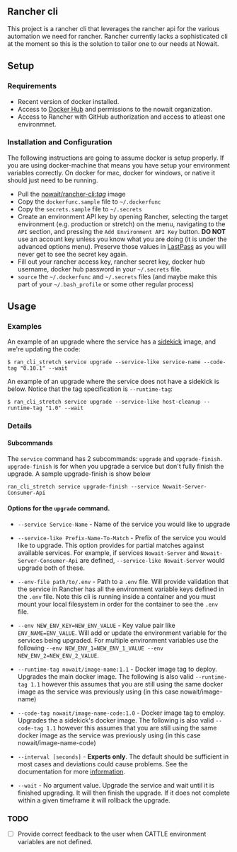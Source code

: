## Rancher cli

This project is a rancher cli that leverages the rancher api for the various automation we need for rancher.  Rancher currently lacks a sophisticated cli at the moment so this is the solution to tailor one to our needs at Nowait.

## Setup

### Requirements
- Recent version of docker installed.
- Access to [Docker Hub](https://hub.docker.com/u/nowait/dashboard/) and permissions to the nowait organization.
- Access to Rancher with GitHub authorization and access to atleast one environmnet.


### Installation and Configuration

The following instructions are going to assume docker is setup properly.  If you are using docker-machine that means you have setup your environment variables correctly.  On docker for mac, docker for windows, or native it should just need to be running.

- Pull the [nowait/rancher-cli:_tag_](https://hub.docker.com/r/nowait/rancher-cli/) image
- Copy the `dockerfunc.sample` file to `~/.dockerfunc`
- Copy the `secrets.sample` file to `~/.secrets`
- Create an environment API key by opening Rancher, selecting the target environment (e.g. production or stretch) on the menu, navigating to the `API` section, and pressing the `Add Environment API Key` button. **DO NOT** use an account key unless you know what you are doing (it is under the advanced options menu).  Preserve those values in [LastPass](https://www.lastpass.com/) as you will never get to see the secret key again.
- Fill out your rancher access key, rancher secret key, docker hub username, docker hub password in your `~/.secrets` file.
- `source` the `~/.dockerfunc` and `~/.secrets` files (and maybe make this part of your `~/.bash_profile` or some other regular process)

## Usage

### Examples

An example of an upgrade where the service has a [sidekick](https://docs.rancher.com/rancher/v1.1/en/cattle/adding-services/#sidekick-services) image, and we're updating the code:

`$ ran_cli_stretch service upgrade --service-like service-name --code-tag "0.10.1" --wait`

An example of an upgrade where the service does not have a sidekick is below. Notice that the tag specification is `--runtime-tag`:

`$ ran_cli_stretch service upgrade --service-like host-cleanup --runtime-tag "1.0" --wait`

### Details

#### Subcommands

The `service` command has 2 subcommands: `upgrade` and `upgrade-finish`. `upgrade-finish` is for when you upgrade a service but don't fully finish the upgrade. A sample upgrade-finish is show below

`ran_cli_stretch service upgrade-finish --service Nowait-Server-Consumer-Api`

#### Options for the `upgrade` command.

- `--service Service-Name` - Name of the service you would like to upgrade

- `--service-like Prefix-Name-To-Match` - Prefix of the service you would like to upgrade. This option provides for partial matches against available services. For example, if services `Nowait-Server` and `Nowait-Server-Consumer-Api` are defined, `--service-like Nowait-Server` would upgrade both of these.

- `--env-file path/to/.env` - Path to a `.env` file. Will provide validation that the service in Rancher has all the environment variable keys defined in the `.env` file. Note this cli is running inside a container and you must mount your local filesystem in order for the container to see the `.env` file.

- `--env NEW_ENV_KEY=NEW_ENV_VALUE` - Key value pair like `ENV_NAME=ENV_VALUE`. Will add or update the environment variable for the services being upgraded. For multiple environment variables use the following `--env NEW_ENV_1=NEW_ENV_1_VALUE --env NEW_ENV_2=NEW_ENV_2_VALUE`.

- `--runtime-tag nowait/image-name:1.1` - Docker image tag to deploy. Upgrades the main docker image.  The following is also valid `--runtime-tag 1.1` however this assumes that you are still using the same docker image as the service was previously using (in this case nowait/image-name)

- `--code-tag nowait/image-name-code:1.0` - Docker image tag to employ. Upgrades the a sidekick's docker image.  The following is also valid `--code-tag 1.1` however this assumes that you are still using the same docker image as the service was previously using (in this case nowait/image-name-code)

- `--interval [seconds]` - **Experts only**.  The default should be sufficient in most cases and deviations could cause problems. See the documentation for more [information](https://docs.rancher.com/rancher/v1.2/en/cattle/upgrading/#in-service-upgrade).

- `--wait` - No argument value. Upgrade the service and wait until it is finished upgrading. It will then finish the upgrade. If it does not complete within a given timeframe it will rollback the upgrade.

### TODO
- [ ] Provide correct feedback to the user when CATTLE environment variables are not defined.
